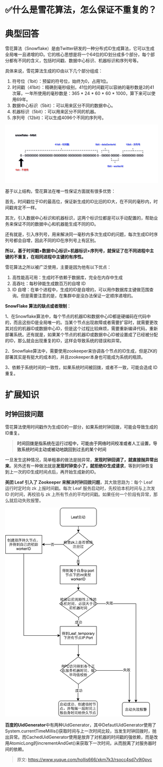 # ✅什么是雪花算法，怎么保证不重复的？

# 典型回答


雪花算法（Snowflake）是由Twitter研发的一种分布式ID生成算法，它可以生成全局唯一且递增的ID。它的核心思想是将一个64位的ID划分成多个部分，每个部分都有不同的含义，包括时间戳、数据中心标识、机器标识和序列号等。



具体来说，雪花算法生成的ID由以下几个部分组成：

1. 符号位（1bit）：预留的符号位，始终为0，占用1位。
2. 时间戳（41bit）：精确到毫秒级别，41位的时间戳可以容纳的毫秒数是2的41次幂，一年所使用的毫秒数是：365 * 24 * 60 * 60 * 1000，算下来可以使用69年。
3. 数据中心标识（5bit）：可以用来区分不同的数据中心。
4. 机器标识（5bit）：可以用来区分不同的机器。
5. 序列号（12bit)：可以生成4096个不同的序列号。



![1678710013075-c6740ef1-8af3-4eef-a3f0-a9fd19114b04.png](./img/jX2jqKHwvS8BYEuB/1678710013075-c6740ef1-8af3-4eef-a3f0-a9fd19114b04-220872.png)



基于以上结构，雪花算法在唯一性保证方面就有很多优势：



首先，时间戳位于ID的最高位，保证新生成的ID比旧的ID大，在不同的毫秒内，时间戳肯定不一样。



其次，引入数据中心标识和机器标识，这两个标识位都是可以手动配置的，帮助业务来保证不同的数据中心和机器能生成不同的ID。



还有就是，引入序列号，用来解决同一毫秒内多次生成ID的问题，每次生成ID时序列号都会自增，因此不同的ID在序列号上有区别。



**所以，基于时间戳+数据中心标识+机器标识+序列号，就保证了在不同进程中主键的不重复，在相同进程中主键的有序性。**

  
雪花算法之所以被广泛使用，主要是因为他有以下优点：

1. 高性能高可用：生成时不依赖于数据库，完全在内存中生成
2. 高吞吐：每秒钟能生成数百万的自增 ID
3. ID 自增：在单个进程中，生成的ID是自增的，可以用作数据库主键做范围查询。但是需要注意的是，在集群中是没办法保证一定顺序递增的。



**SnowFlake 算法的缺点或者限制**：



1、在Snowflake算法中，每个节点的机器ID和数据中心ID都是硬编码在代码中的，而且这些ID是全局唯一的。当某个节点出现故障或者需要扩容时，就需要更改其对应的机器ID或数据中心ID，但是这个过程比较麻烦，需要重新编译代码，重新部署系统。还有就是，如果某个节点的机器ID或数据中心ID被设置成了已经被分配的ID，那么就会出现重复的ID，这样会导致系统的错误和异常。

<font style="color:rgb(55, 65, 81);background-color:rgb(247, 247, 248);"></font>

2、Snowflake算法中，需要使用zookeeper来协调各个节点的ID生成，但是ZK的部署其实是有挺大的成本的，并且zookeeper本身也可能成为系统的瓶颈。



3、依赖于系统时间的一致性，如果系统时间被回拨，或者不一致，可能会造成 ID 重复。



# 扩展知识


## 时钟回拨问题


雪花算法使用时间戳作为生成ID的一部分，如果系统时钟回拨，可能会导致生成的ID重复。



> <font style="color:rgb(0, 0, 0);">时间回拨是指系统在运行过程中，可能由于网络时间校准或者人工设置，导致系统时间主动或被动地跳回到过去的某个时间</font>
>



一旦发生这种情况，简单粗暴的做法是抛异常，**发现时钟回调了，就直接抛异常出来**。另外还有一种做法就是**发现时钟变小了，就拒绝ID生成请求**，等到时钟恢复到上一次的ID生成时间点后，再开始生成新的ID。



**<font style="color:rgb(51, 51, 51);">美团 Leaf 引入了 Zookeeper 来解决时钟回拨问题</font>**<font style="color:rgb(51, 51, 51);">，其大致思路为：每个 Leaf 运行时定时向 zk 上报时间戳。每次 Leaf 服务启动时，先校验本机时间与上次发 ID 的时间，再校验与 zk 上所有节点的平均时间戳。如果任何一个阶段有异常，那么就启动失败报警。</font>

<font style="color:rgb(51, 51, 51);"></font>

![1678790894100-19a526b2-1d1d-42f2-b531-4c1920b41979.png](./img/jX2jqKHwvS8BYEuB/1678790894100-19a526b2-1d1d-42f2-b531-4c1920b41979-052107.png)





**百度的UidGenerator**中有两种UidGenerator，其中DefautlUidGenerator使用了System.currentTimeMillis()获取时间与上一次时间比较，当发生时钟回拨时，抛出异常。而CachedUidGenerator使用是放弃了对机器的时间戳的强依赖，而是改用AtomicLong的incrementAndGet()来获取下一次时间，从而脱离了对服务器时间的依赖。

  












> 原文: <https://www.yuque.com/hollis666/xkm7k3/rsocc4sd7v9i0pvc>